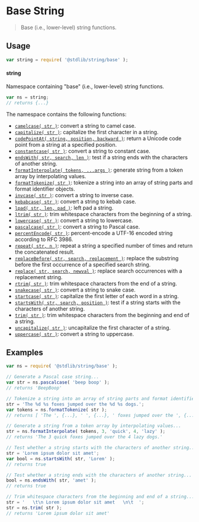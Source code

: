 <!--

@license Apache-2.0

Copyright (c) 2022 The Stdlib Authors.

Licensed under the Apache License, Version 2.0 (the "License");
you may not use this file except in compliance with the License.
You may obtain a copy of the License at

   http://www.apache.org/licenses/LICENSE-2.0

Unless required by applicable law or agreed to in writing, software
distributed under the License is distributed on an "AS IS" BASIS,
WITHOUT WARRANTIES OR CONDITIONS OF ANY KIND, either express or implied.
See the License for the specific language governing permissions and
limitations under the License.

-->

# Base String

> Base (i.e., lower-level) string functions.

<section class="usage">

## Usage

```javascript
var string = require( '@stdlib/string/base' );
```

#### string

Namespace containing "base" (i.e., lower-level) string functions.

```javascript
var ns = string;
// returns {...}
```

The namespace contains the following functions:

<!-- <toc pattern="*"> -->

<div class="namespace-toc">

-   <span class="signature">[`camelcase( str )`][@stdlib/string/base/camelcase]</span><span class="delimiter">: </span><span class="description">convert a string to camel case.</span>
-   <span class="signature">[`capitalize( str )`][@stdlib/string/base/capitalize]</span><span class="delimiter">: </span><span class="description">capitalize the first character in a string.</span>
-   <span class="signature">[`codePointAt( string, position, backward )`][@stdlib/string/base/code-point-at]</span><span class="delimiter">: </span><span class="description">return a Unicode code point from a string at a specified position.</span>
-   <span class="signature">[`constantcase( str )`][@stdlib/string/base/constantcase]</span><span class="delimiter">: </span><span class="description">convert a string to constant case.</span>
-   <span class="signature">[`endsWith( str, search, len )`][@stdlib/string/base/ends-with]</span><span class="delimiter">: </span><span class="description">test if a string ends with the characters of another string.</span>
-   <span class="signature">[`formatInterpolate( tokens, ...args )`][@stdlib/string/base/format-interpolate]</span><span class="delimiter">: </span><span class="description">generate string from a token array by interpolating values.</span>
-   <span class="signature">[`formatTokenize( str )`][@stdlib/string/base/format-tokenize]</span><span class="delimiter">: </span><span class="description">tokenize a string into an array of string parts and format identifier objects.</span>
-   <span class="signature">[`invcase( str )`][@stdlib/string/base/invcase]</span><span class="delimiter">: </span><span class="description">convert a string to inverse case.</span>
-   <span class="signature">[`kebabcase( str )`][@stdlib/string/base/kebabcase]</span><span class="delimiter">: </span><span class="description">convert a string to kebab case.</span>
-   <span class="signature">[`lpad( str, len, pad )`][@stdlib/string/base/left-pad]</span><span class="delimiter">: </span><span class="description">left pad a string.</span>
-   <span class="signature">[`ltrim( str )`][@stdlib/string/base/left-trim]</span><span class="delimiter">: </span><span class="description">trim whitespace characters from the beginning of a string.</span>
-   <span class="signature">[`lowercase( str )`][@stdlib/string/base/lowercase]</span><span class="delimiter">: </span><span class="description">convert a string to lowercase.</span>
-   <span class="signature">[`pascalcase( str )`][@stdlib/string/base/pascalcase]</span><span class="delimiter">: </span><span class="description">convert a string to Pascal case.</span>
-   <span class="signature">[`percentEncode( str )`][@stdlib/string/base/percent-encode]</span><span class="delimiter">: </span><span class="description">percent-encode a UTF-16 encoded string according to RFC 3986.</span>
-   <span class="signature">[`repeat( str, n )`][@stdlib/string/base/repeat]</span><span class="delimiter">: </span><span class="description">repeat a string a specified number of times and return the concatenated result.</span>
-   <span class="signature">[`replaceBefore( str, search, replacement )`][@stdlib/string/base/replace-before]</span><span class="delimiter">: </span><span class="description">replace the substring before the first occurrence of a specified search string.</span>
-   <span class="signature">[`replace( str, search, newval )`][@stdlib/string/base/replace]</span><span class="delimiter">: </span><span class="description">replace search occurrences with a replacement string.</span>
-   <span class="signature">[`rtrim( str )`][@stdlib/string/base/right-trim]</span><span class="delimiter">: </span><span class="description">trim whitespace characters from the end of a string.</span>
-   <span class="signature">[`snakecase( str )`][@stdlib/string/base/snakecase]</span><span class="delimiter">: </span><span class="description">convert a string to snake case.</span>
-   <span class="signature">[`startcase( str )`][@stdlib/string/base/startcase]</span><span class="delimiter">: </span><span class="description">capitalize the first letter of each word in a string.</span>
-   <span class="signature">[`startsWith( str, search, position )`][@stdlib/string/base/starts-with]</span><span class="delimiter">: </span><span class="description">test if a string starts with the characters of another string.</span>
-   <span class="signature">[`trim( str )`][@stdlib/string/base/trim]</span><span class="delimiter">: </span><span class="description">trim whitespace characters from the beginning and end of a string.</span>
-   <span class="signature">[`uncapitalize( str )`][@stdlib/string/base/uncapitalize]</span><span class="delimiter">: </span><span class="description">uncapitalize the first character of a string.</span>
-   <span class="signature">[`uppercase( str )`][@stdlib/string/base/uppercase]</span><span class="delimiter">: </span><span class="description">convert a string to uppercase.</span>

</div>

<!-- </toc> -->

</section>

<!-- /.usage -->

<!-- Package notes. Make sure to keep an empty line after the `section` element and another before the `/section` close. -->

<section class="notes">

</section>

<!-- /.notes -->

<section class="examples">

## Examples

<!-- TODO: better examples -->

<!-- eslint no-undef: "error" -->

```javascript
var ns = require( '@stdlib/string/base' );

// Generate a Pascal case string...
var str = ns.pascalcase( 'beep boop' );
// returns 'BeepBoop'

// Tokenize a string into an array of string parts and format identifier objects...
str = 'The %d %s foxes jumped over the %d %s dogs.';
var tokens = ns.formatTokenize( str );
// returns [ 'The ', {...}, ' ', {...}, ' foxes jumped over the ', {...}, ' ', {...}, ' dogs.' ]

// Generate a string from a token array by interpolating values...
str = ns.formatInterpolate( tokens, 3, 'quick', 4, 'lazy' );
// returns 'The 3 quick foxes jumped over the 4 lazy dogs.'

// Test whether a string starts with the characters of another string...
str = 'Lorem ipsum dolor sit amet';
var bool = ns.startsWith( str, 'Lorem' );
// returns true

// Test whether a string ends with the characters of another string...
bool = ns.endsWith( str, 'amet' );
// returns true

// Trim whitespace characters from the beginning and end of a string...
str = '   \t\n Lorem ipsum dolor sit amet   \n\t  ';
str = ns.trim( str );
// returns 'Lorem ipsum dolor sit amet'
```

</section>

<!-- /.examples -->

<!-- Section for related `stdlib` packages. Do not manually edit this section, as it is automatically populated. -->

<section class="related">

</section>

<!-- /.related -->

<!-- Section for all links. Make sure to keep an empty line after the `section` element and another before the `/section` close. -->

<section class="links">

<!-- <toc-links> -->

[@stdlib/string/base/camelcase]: https://github.com/stdlib-js/stdlib/tree/develop/lib/node_modules/%40stdlib/string/base/camelcase

[@stdlib/string/base/capitalize]: https://github.com/stdlib-js/stdlib/tree/develop/lib/node_modules/%40stdlib/string/base/capitalize

[@stdlib/string/base/code-point-at]: https://github.com/stdlib-js/stdlib/tree/develop/lib/node_modules/%40stdlib/string/base/code-point-at

[@stdlib/string/base/constantcase]: https://github.com/stdlib-js/stdlib/tree/develop/lib/node_modules/%40stdlib/string/base/constantcase

[@stdlib/string/base/ends-with]: https://github.com/stdlib-js/stdlib/tree/develop/lib/node_modules/%40stdlib/string/base/ends-with

[@stdlib/string/base/format-interpolate]: https://github.com/stdlib-js/stdlib/tree/develop/lib/node_modules/%40stdlib/string/base/format-interpolate

[@stdlib/string/base/format-tokenize]: https://github.com/stdlib-js/stdlib/tree/develop/lib/node_modules/%40stdlib/string/base/format-tokenize

[@stdlib/string/base/invcase]: https://github.com/stdlib-js/stdlib/tree/develop/lib/node_modules/%40stdlib/string/base/invcase

[@stdlib/string/base/kebabcase]: https://github.com/stdlib-js/stdlib/tree/develop/lib/node_modules/%40stdlib/string/base/kebabcase

[@stdlib/string/base/left-pad]: https://github.com/stdlib-js/stdlib/tree/develop/lib/node_modules/%40stdlib/string/base/left-pad

[@stdlib/string/base/left-trim]: https://github.com/stdlib-js/stdlib/tree/develop/lib/node_modules/%40stdlib/string/base/left-trim

[@stdlib/string/base/lowercase]: https://github.com/stdlib-js/stdlib/tree/develop/lib/node_modules/%40stdlib/string/base/lowercase

[@stdlib/string/base/pascalcase]: https://github.com/stdlib-js/stdlib/tree/develop/lib/node_modules/%40stdlib/string/base/pascalcase

[@stdlib/string/base/percent-encode]: https://github.com/stdlib-js/stdlib/tree/develop/lib/node_modules/%40stdlib/string/base/percent-encode

[@stdlib/string/base/repeat]: https://github.com/stdlib-js/stdlib/tree/develop/lib/node_modules/%40stdlib/string/base/repeat

[@stdlib/string/base/replace-before]: https://github.com/stdlib-js/stdlib/tree/develop/lib/node_modules/%40stdlib/string/base/replace-before

[@stdlib/string/base/replace]: https://github.com/stdlib-js/stdlib/tree/develop/lib/node_modules/%40stdlib/string/base/replace

[@stdlib/string/base/right-trim]: https://github.com/stdlib-js/stdlib/tree/develop/lib/node_modules/%40stdlib/string/base/right-trim

[@stdlib/string/base/snakecase]: https://github.com/stdlib-js/stdlib/tree/develop/lib/node_modules/%40stdlib/string/base/snakecase

[@stdlib/string/base/startcase]: https://github.com/stdlib-js/stdlib/tree/develop/lib/node_modules/%40stdlib/string/base/startcase

[@stdlib/string/base/starts-with]: https://github.com/stdlib-js/stdlib/tree/develop/lib/node_modules/%40stdlib/string/base/starts-with

[@stdlib/string/base/trim]: https://github.com/stdlib-js/stdlib/tree/develop/lib/node_modules/%40stdlib/string/base/trim

[@stdlib/string/base/uncapitalize]: https://github.com/stdlib-js/stdlib/tree/develop/lib/node_modules/%40stdlib/string/base/uncapitalize

[@stdlib/string/base/uppercase]: https://github.com/stdlib-js/stdlib/tree/develop/lib/node_modules/%40stdlib/string/base/uppercase

<!-- </toc-links> -->

</section>

<!-- /.links -->
